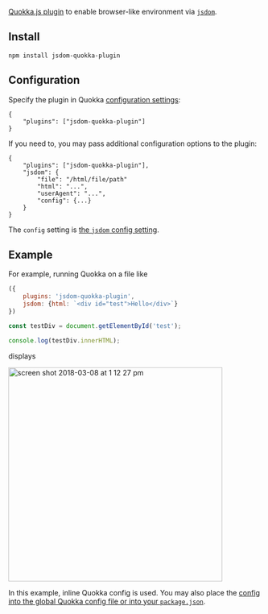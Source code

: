 [Quokka.js plugin](https://quokkajs.com/) to enable browser-like environment via [`jsdom`](https://github.com/tmpvar/jsdom).

## Install

```
npm install jsdom-quokka-plugin
```

## Configuration

Specify the plugin in Quokka [configuration settings](https://quokkajs.com/docs/configuration.html):

```
{
    "plugins": ["jsdom-quokka-plugin"]
}
```

If you need to, you may pass additional configuration options to the plugin:

```
{
    "plugins": ["jsdom-quokka-plugin"],
    "jsdom": {
        "file": "/html/file/path"
        "html": "...",
        "userAgent": "...",
        "config": {...}
    }
}
```

The `config` setting is [the `jsdom` config setting](https://github.com/tmpvar/jsdom/blob/master/lib/old-api.md#how-it-works).

## Example

For example, running Quokka on a file like

```javascript
({
    plugins: 'jsdom-quokka-plugin',
    jsdom: {html: `<div id="test">Hello</div>`}
})

const testDiv = document.getElementById('test');

console.log(testDiv.innerHTML);
```

displays


<img width="425" alt="screen shot 2018-03-08 at 1 12 27 pm" src="https://user-images.githubusercontent.com/979966/37131065-616edeea-22d2-11e8-98c5-0aa518b8e73e.png">

In this example, inline Quokka config is used. You may also place the [config into the global Quokka config file or into your `package.json`](https://quokkajs.com/docs/configuration.html).
